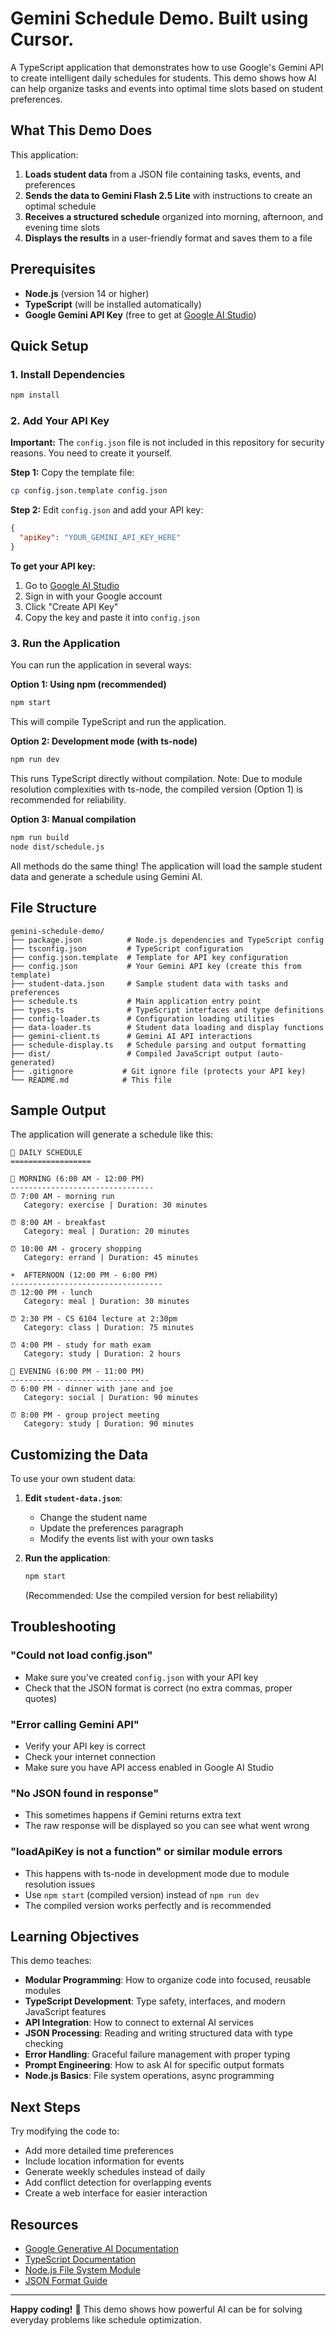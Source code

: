 # Gemini Schedule Demo. Built using Cursor.

A TypeScript application that demonstrates how to use Google's Gemini API to create intelligent daily schedules for students. This demo shows how AI can help organize tasks and events into optimal time slots based on student preferences.

## What This Demo Does

This application:
1. **Loads student data** from a JSON file containing tasks, events, and preferences
2. **Sends the data to Gemini Flash 2.5 Lite** with instructions to create an optimal schedule
3. **Receives a structured schedule** organized into morning, afternoon, and evening time slots
4. **Displays the results** in a user-friendly format and saves them to a file

## Prerequisites

- **Node.js** (version 14 or higher)
- **TypeScript** (will be installed automatically)
- **Google Gemini API Key** (free to get at [Google AI Studio](https://makersuite.google.com/app/apikey))

## Quick Setup

### 1. Install Dependencies

```bash
npm install
```

### 2. Add Your API Key

**Important:** The `config.json` file is not included in this repository for security reasons. You need to create it yourself.

**Step 1:** Copy the template file:
```bash
cp config.json.template config.json
```

**Step 2:** Edit `config.json` and add your API key:
```json
{
  "apiKey": "YOUR_GEMINI_API_KEY_HERE"
}
```

**To get your API key:**
1. Go to [Google AI Studio](https://makersuite.google.com/app/apikey)
2. Sign in with your Google account
3. Click "Create API Key"
4. Copy the key and paste it into `config.json`

### 3. Run the Application

You can run the application in several ways:

**Option 1: Using npm (recommended)**
```bash
npm start
```
This will compile TypeScript and run the application.

**Option 2: Development mode (with ts-node)**
```bash
npm run dev
```
This runs TypeScript directly without compilation. Note: Due to module resolution complexities with ts-node, the compiled version (Option 1) is recommended for reliability.

**Option 3: Manual compilation**
```bash
npm run build
node dist/schedule.js
```

All methods do the same thing! The application will load the sample student data and generate a schedule using Gemini AI.

## File Structure

```
gemini-schedule-demo/
├── package.json          # Node.js dependencies and TypeScript config
├── tsconfig.json         # TypeScript configuration
├── config.json.template  # Template for API key configuration
├── config.json           # Your Gemini API key (create this from template)
├── student-data.json     # Sample student data with tasks and preferences
├── schedule.ts           # Main application entry point
├── types.ts              # TypeScript interfaces and type definitions
├── config-loader.ts      # Configuration loading utilities
├── data-loader.ts        # Student data loading and display functions
├── gemini-client.ts      # Gemini AI API interactions
├── schedule-display.ts   # Schedule parsing and output formatting
├── dist/                 # Compiled JavaScript output (auto-generated)
├── .gitignore           # Git ignore file (protects your API key)
└── README.md            # This file
```

## Sample Output

The application will generate a schedule like this:

```
📅 DAILY SCHEDULE
==================

🌅 MORNING (6:00 AM - 12:00 PM)
--------------------------------
⏰ 7:00 AM - morning run
   Category: exercise | Duration: 30 minutes

⏰ 8:00 AM - breakfast
   Category: meal | Duration: 20 minutes

⏰ 10:00 AM - grocery shopping
   Category: errand | Duration: 45 minutes

☀️  AFTERNOON (12:00 PM - 6:00 PM)
----------------------------------
⏰ 12:00 PM - lunch
   Category: meal | Duration: 30 minutes

⏰ 2:30 PM - CS 6104 lecture at 2:30pm
   Category: class | Duration: 75 minutes

⏰ 4:00 PM - study for math exam
   Category: study | Duration: 2 hours

🌙 EVENING (6:00 PM - 11:00 PM)
-------------------------------
⏰ 6:00 PM - dinner with jane and joe
   Category: social | Duration: 90 minutes

⏰ 8:00 PM - group project meeting
   Category: study | Duration: 90 minutes
```

## Customizing the Data

To use your own student data:

1. **Edit `student-data.json`**:
   - Change the student name
   - Update the preferences paragraph
   - Modify the events list with your own tasks

2. **Run the application**:
   ```bash
   npm start
   ```
   (Recommended: Use the compiled version for best reliability)

## Troubleshooting

### "Could not load config.json"
- Make sure you've created `config.json` with your API key
- Check that the JSON format is correct (no extra commas, proper quotes)

### "Error calling Gemini API"
- Verify your API key is correct
- Check your internet connection
- Make sure you have API access enabled in Google AI Studio

### "No JSON found in response"
- This sometimes happens if Gemini returns extra text
- The raw response will be displayed so you can see what went wrong

### "loadApiKey is not a function" or similar module errors
- This happens with ts-node in development mode due to module resolution issues
- Use `npm start` (compiled version) instead of `npm run dev`
- The compiled version works perfectly and is recommended


## Learning Objectives

This demo teaches:
- **Modular Programming**: How to organize code into focused, reusable modules
- **TypeScript Development**: Type safety, interfaces, and modern JavaScript features
- **API Integration**: How to connect to external AI services
- **JSON Processing**: Reading and writing structured data with type checking
- **Error Handling**: Graceful failure management with proper typing
- **Prompt Engineering**: How to ask AI for specific output formats
- **Node.js Basics**: File system operations, async programming

## Next Steps

Try modifying the code to:
- Add more detailed time preferences
- Include location information for events
- Generate weekly schedules instead of daily
- Add conflict detection for overlapping events
- Create a web interface for easier interaction

## Resources

- [Google Generative AI Documentation](https://ai.google.dev/docs)
- [TypeScript Documentation](https://www.typescriptlang.org/docs/)
- [Node.js File System Module](https://nodejs.org/api/fs.html)
- [JSON Format Guide](https://www.json.org/json-en.html)

---

**Happy coding!** 🚀 This demo shows how powerful AI can be for solving everyday problems like schedule optimization.

